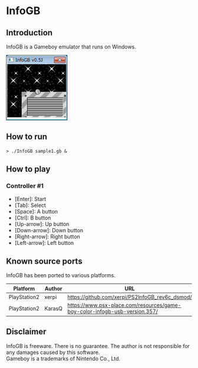# InfoGB

## Introduction
InfoGB is a Gameboy emulator that runs on Windows.

![](https://github.com/jay-kumogata/InfoGB/blob/master/screenshots/SPACE01.png)

## How to run

	> ./InfoGB sample1.gb &

## How to play
### Controller #1
- [Enter\]: Start
- [Tab\]: Select
- [Space]: A button
- [Ctrl]: B button 
- [Up-arrow]: Up button 
- [Down-arrow]: Down button 
- [Right-arrow]: Right button 
- [Left-arrow]: Left button 

## Known source ports

InfoGB has been ported to various platforms.

|Platform|Author|URL|
|--------|------|---|
|PlayStation2|xerpi|https://github.com/xerpi/PS2InfoGB_rev6c_dsmod/|
|PlayStation2|KarasQ|https://www.psx-place.com/resources/game-boy-color-infogb-usb-version.357/|

## Disclaimer
InfoGB is freeware. There is no guarantee. The author is not responsible for any damages caused by this software.  
Gameboy is a trademarks of Nintendo Co., Ltd.
